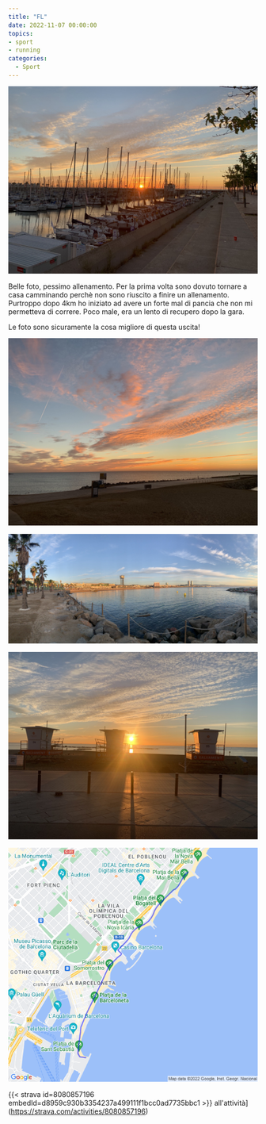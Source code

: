 ```yaml
---
title: "FL"
date: 2022-11-07 00:00:00
topics:
- sport
- running
categories:
  - Sport
---
```


![](images/IMG_0613.jpg)

Belle foto, pessimo allenamento. Per la prima volta sono dovuto tornare a casa camminando perchè non sono riuscito a finire un allenamento. Purtroppo dopo 4km ho iniziato ad avere un forte mal di pancia che non mi permetteva di correre. Poco male, era un lento di recupero dopo la gara.

Le foto sono sicuramente la cosa migliore di questa uscita!

![](images/IMG_0612.jpg)

![](images/IMG_0616.jpg)

![](images/IMG_0614.jpg)

![](images/20221107-activity-map.png)

{{< strava id=8080857196 embedId=d8959c930b3354237a499111f1bcc0ad7735bbc1 >}} all'attività](https://strava.com/activities/8080857196)
